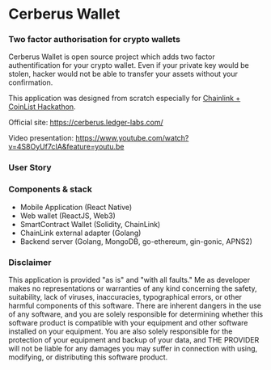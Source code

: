 # Cerberus Wallet
### Two factor authorisation for crypto wallets

Cerberus Wallet is open source project which adds two factor authentification for your crypto wallet. Even if your private key would be stolen, hacker would not be able to transfer your assets without your confirmation.

This application was designed from scratch especially for <a href="https://coinlist.co/build/chainlink/">Chainlink + CoinList Hackathon</a>.

Official site: https://cerberus.ledger-labs.com/

Video presentation: https://www.youtube.com/watch?v=4S8OyUf7cIA&feature=youtu.be


### User Story

### Components & stack

* Mobile Application (React Native)
* Web wallet (ReactJS, Web3)
* SmartContract Wallet (Solidity, ChainLink)
* ChainLink external adapter (Golang)
* Backend server (Golang, MongoDB, go-ethereum, gin-gonic, APNS2)

### Disclaimer

This application is provided "as is" and "with all faults." Me as developer makes no representations or warranties of any kind concerning the safety, suitability, lack of viruses, inaccuracies, typographical errors, or other harmful components of this software. There are inherent dangers in the use of any software, and you are solely responsible for determining whether this software product is compatible with your equipment and other software installed on your equipment. You are also solely responsible for the protection of your equipment and backup of your data, and THE PROVIDER will not be liable for any damages you may suffer in connection with using, modifying, or distributing this software product.

